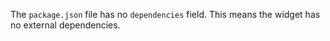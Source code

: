 The `package.json` file has no `dependencies` field. This means the widget has no external dependencies.
